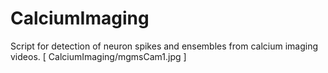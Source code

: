 # CalciumImaging
Script for detection of neuron spikes and ensembles from  calcium imaging videos.
[ CalciumImaging/mgmsCam1.jpg ]
